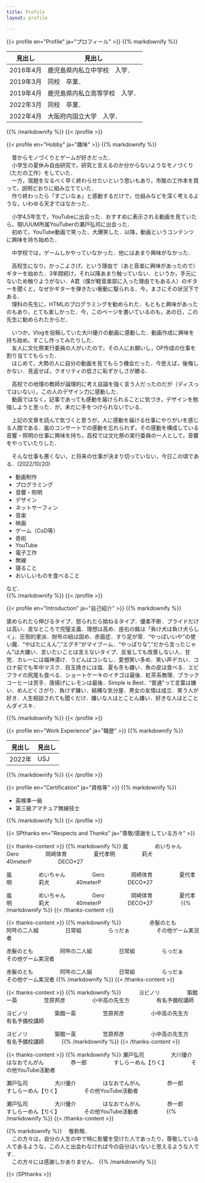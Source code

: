 ```yaml
---
title: Profile
layout: profile

---
```

{{< profile en="Profile" ja="プロフィール" >}}
{{% markdownify %}}

| 見出し | 見出し |
| --- | --- |
| 2016年4月 | 鹿児島県内私立中学校　入学． |
| 2019年3月 | 同校　卒業． |
| 2019年4月 | 鹿児島県内私立高等学校　入学． |
| 2022年3月 | 同校　卒業． |
| 2022年4月 | 大阪府内国立大学　入学． |

{{% /markdownify %}}
{{< /profile >}}

{{< profile en="Hobby" ja="趣味" >}}
{{% markdownify %}}

　昔からモノづくりとゲームが好きだった．  
　小学生の夏休み自由研究で，研究と言えるのか分からないようなモノづくり（ただの工作）をしていた．  
　一方，宿題をなるべく早く終わらせたいという思いもあり，市販の工作本を買って，説明どおりに組み立てていた．  
　作り終わったら「すごいなぁ」と感動するだけで，仕組みなどを深く考えるような，いわゆる天才ではなかった．

　小学4,5年生で，YouTubeに出会った．おすすめに表示される動画を見ていたら，現UUUM所属YouTuberの瀬戸弘司に出会った．  
　初めて，YouTube動画で笑った．大爆笑した．以降，動画というコンテンツに興味を持ち始めた．

　中学校では，ゲームしかやっていなかった．他にはあまり興味がなかった．

　高校生になり，かっこよさげ，という理由で（あと音楽に興味があったので）ギターを始めた．3年間続け，それ以降あまり触っていない．というか，手元にないため触りようがない．A君（僕が軽音楽部に入った理由でもある人）のギターを聞くと，なぜかギターを弾きたい衝動に駆られる．今，まさにその状況下である．  
　理科の先生に，HTMLのプログラミングを勧められた．もともと興味があったのもあり，とても楽しかった．今，このページを書いているのも，あの日，この先生に勧められたからだ．

　いつか，Vlogを投稿していた大川優介の動画に感動した．動画作成に興味を持ち始め，すこし作ってみたりした．  
　友人に文化祭実行委員の人がいたので，その人にお願いし，OP作成の仕事を割り当ててもらった．  
　はじめて，大勢の人に自分の動画を見てもらう機会だった．今思えば，後悔しかない．見返せば，クオリティの低さに恥ずかしさが勝る．

　高校での地理の教師が論理的に考え自論を強く言う人だったのだが（ディスってはいない），この人のデザイン力に感動した．  
　動画ではなく，記事であっても感動を届けられることに気づき，デザインを勉強しようと思った．が，未だに手をつけられないでいる．

　上記の文章を読んで気づくと思うが，人に感動を届ける仕事にやりがいを感じる人間である．嵐のコンサートでの感動を忘れられず，その感動を構成している音響・照明の仕事に興味を持ち，高校では文化祭の実行委員の一人として，音響をやっていたりした．

　そんな仕事も悪くない，と将来の仕事が決まり切っていない，今日この頃である．(2022/10/20)

* 動画制作
* プログラミング
* 音響・照明
* デザイン
* ネットサーフィン
* 音楽
* 映画
* ゲーム（CoD等）
* 奇術
* YouTube
* 電子工作
* 無線
* 寝ること
* おいしいものを食べること

など．  
{{% /markdownify %}}
{{< /profile >}}

{{< profile en="Introduction" ja="自己紹介" >}}
{{% markdownify %}}

褒められたら伸びるタイプ．怒られたら拗ねるタイプ．優柔不断．プライドだけは高い．変なところで完璧主義．理想は高め．座右の銘は「負け犬は負け犬らしく」．圧倒的里派．財布の紐は固め．赤面症．すり足が常．“やっぱいいや”の使い魔．“やばたにえん”,“エグチ”がマイブーム．“やっぱりな”,“だから言ったじゃん”は大嫌い．言いたいことは言えないタイプ．反省しても改善しない人．甘党．カレーには福神漬け．うどんはコシなし．愛想笑い多め．笑い声デカい．コロナ前でも年中マスク．目玉焼きには塩．夏も冬も嫌い．魚の皮は食べる．エビフライの尻尾も食べる．ショートケーキのイチゴは最後．紅茶系無理．ブラックコーヒーは苦手．唐揚げにレモンは最後．Simple is Best．“普通”って言葉は嫌い．めんどくさがり．負けず嫌い．結構な気分屋．男女の友情は成立．笑う人が好き．人生相談されても聞くだけ．嫌いな人はとことん嫌い．好きな人はとことんダイスキ．

{{% /markdownify %}}
{{< /profile >}}

{{< profile en="Work Experience" ja="職歴" >}}
{{% markdownify %}}

| 見出し | 見出し |
| --- | --- |
| 2022年 | USJ |

{{% /markdownify %}}
{{< /profile >}}

{{< profile en="Certification" ja="資格等" >}}
{{% markdownify %}}

* 英検準一級
* 第三級アマチュア無線技士

{{% /markdownify %}}
{{< /profile >}}

{{< SPthanks en="Respects and Thanks" ja="尊敬/感謝をしている方々" >}}

{{< thanks-content >}}
{{% markdownify %}}
嵐　　　　　めいちゃん　　　　　Gero　　　　　岡崎体育　　　　　夏代孝明　　　　　莉犬　　　　　40meterP　　　　　DECO*27

嵐　　　　　めいちゃん　　　　　Gero　　　　　岡崎体育　　　　　夏代孝明　　　　　莉犬　　　　　40meterP　　　　　DECO*27

嵐　　　　　めいちゃん　　　　　Gero　　　　　岡崎体育　　　　　夏代孝明　　　　　莉犬　　　　　40meterP　　　　　DECO*27　　　　　
{{% /markdownify %}}
{{< /thanks-content >}}

{{< thanks-content >}}
{{% markdownify %}}
　　　　　赤髮のとも　　　　　阿吽の二人組　　　　　日常組　　　　　らっだぁ　　　　　その他ゲーム実況者

赤髮のとも　　　　　阿吽の二人組　　　　　日常組　　　　　らっだぁ　　　　　その他ゲーム実況者

赤髮のとも　　　　　阿吽の二人組　　　　　日常組　　　　　らっだぁ　　　　　その他ゲーム実況者
{{% /markdownify %}}
{{< /thanks-content >}}

{{< thanks-content >}}
{{% markdownify %}}
　　　ヨビノリ　　　　　築館一英　　　　　笠原邦彦　　　　　小中高の先生方　　　　　有名予備校講師

ヨビノリ　　　　　築館一英　　　　　笠原邦彦　　　　　小中高の先生方　　　　　有名予備校講師

ヨビノリ　　　　　築館一英　　　　　笠原邦彦　　　　　小中高の先生方　　　　　有名予備校講師　　　
{{% /markdownify %}}
{{< /thanks-content >}}

{{< thanks-content >}}
{{% markdownify %}}
瀬戸弘司　　　　　大川優介　　　　　はなおでんがん　　　　　恭一郎　　　　　すしらーめん【りく】　　　　　その他YouTube活動者

瀬戸弘司　　　　　大川優介　　　　　はなおでんがん　　　　　恭一郎　　　　　すしらーめん【りく】　　　　　その他YouTube活動者

瀬戸弘司　　　　　大川優介　　　　　はなおでんがん　　　　　恭一郎　　　　　すしらーめん【りく】　　　　　その他YouTube活動者　　　　　
{{% /markdownify %}}
{{< /thanks-content >}}

{{% markdownify %}}
　敬称略．  
　この方々は，自分の人生の中で特に影響を受けた人であったり，尊敬している人であるような，この人と出会わなければ今の自分はいないと思えるような人です．  
　この方々には感謝しかありません．
{{% /markdownify %}}

{{< /SPthanks >}}